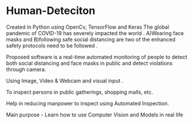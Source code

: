 # Human-Deteciton
Created in Python using OpenCv, TensorFlow and Keras
The global pandemic of COVID-19 has severely impacted the world .
         A)Wearing face masks and 
         B)following safe social distancing are two of the enhanced safety protocols need to be followed .

Proposed software is a real-time automated monitoring of people to detect both social distancing and face masks in public and detect violations through camera. 

Using Image, Video & Webcam and visual input .

To inspect persons in public gatherings, shopping malls, etc. 

Help in reducing manpower to inspect using Automated Inspection. 

Main purpose - Learn how to use Computer Vision and Models in real life
